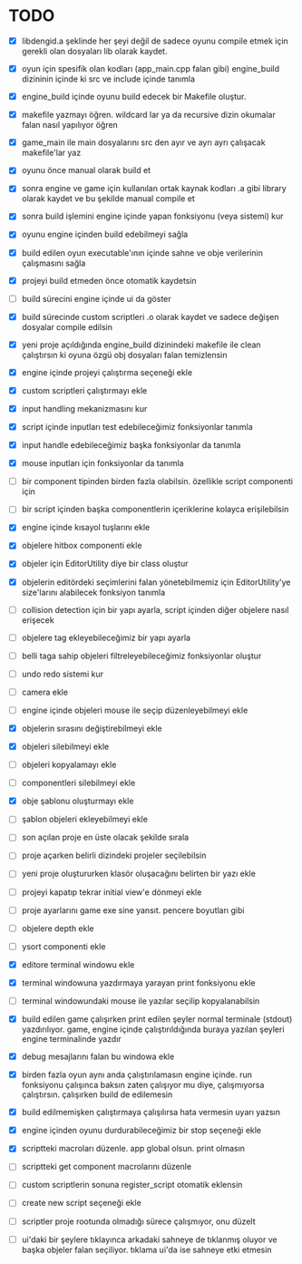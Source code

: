 # TODO

- [x] libdengid.a şeklinde her şeyi değil de sadece oyunu compile etmek için gerekli olan dosyaları lib olarak kaydet.
- [x] oyun için spesifik olan kodları (app_main.cpp falan gibi) engine_build dizininin içinde ki src ve include içinde tanımla
- [x] engine_build içinde oyunu build edecek bir Makefile oluştur.

- [x] makefile yazmayı öğren. wildcard lar ya da recursive dizin okumalar falan nasıl yapılıyor öğren
- [x] game_main ile main dosyalarını src den ayır ve ayrı ayrı çalışacak makefile'lar yaz
- [x] oyunu önce manual olarak build et
- [x] sonra engine ve game için kullanılan ortak kaynak kodları .a gibi library olarak kaydet ve bu şekilde manual compile et
- [x] sonra build işlemini engine içinde yapan fonksiyonu (veya sistemi) kur
- [x] oyunu engine içinden build edebilmeyi sağla
- [x] build edilen oyun executable'ının içinde sahne ve obje verilerinin çalışmasını sağla

- [x] projeyi build etmeden önce otomatik kaydetsin
- [ ] build sürecini engine içinde ui da göster
- [x] build sürecinde custom scriptleri .o olarak kaydet ve sadece değişen dosyalar compile edilsin
- [x] yeni proje açıldığında engine_build dizinindeki makefile ile clean çalıştırsın ki oyuna özgü obj dosyaları falan temizlensin

- [X] engine içinde projeyi çalıştırma seçeneği ekle
- [x] custom scriptleri çalıştırmayı ekle
- [x] input handling mekanizmasını kur
- [x] script içinde inputları test edebileceğimiz fonksiyonlar tanımla
- [x] input handle edebileceğimiz başka fonksiyonlar da tanımla
- [x] mouse inputları için fonksiyonlar da tanımla
- [ ] bir component tipinden birden fazla olabilsin. özellikle script componenti için
- [ ] bir script içinden başka componentlerin içeriklerine kolayca erişilebilsin
- [x] engine içinde kısayol tuşlarını ekle

- [x] objelere hitbox componenti ekle
- [x] objeler için EditorUtility diye bir class oluştur
- [x] objelerin editördeki seçimlerini falan yönetebilmemiz için EditorUtility'ye size'larını alabilecek fonksiyon tanımla

- [ ] collision detection için bir yapı ayarla, script içinden diğer objelere nasıl erişecek
- [ ] objelere tag ekleyebileceğimiz bir yapı ayarla
- [ ] belli taga sahip objeleri filtreleyebileceğimiz fonksiyonlar oluştur

- [ ] undo redo sistemi kur

- [ ] camera ekle
- [ ] engine içinde objeleri mouse ile seçip düzenleyebilmeyi ekle
- [x] objelerin sırasını değiştirebilmeyi ekle
- [x] objeleri silebilmeyi ekle
- [ ] objeleri kopyalamayı ekle
- [ ] componentleri silebilmeyi ekle
- [x] obje şablonu oluşturmayı ekle
- [ ] şablon objeleri ekleyebilmeyi ekle

- [ ] son açılan proje en üste olacak şekilde sırala
- [ ] proje açarken belirli dizindeki projeler seçilebilsin
- [ ] yeni proje oluştururken klasör oluşacağını belirten bir yazı ekle
- [ ] projeyi kapatıp tekrar initial view'e dönmeyi ekle
- [ ] proje ayarlarını game exe sine yansıt. pencere boyutları gibi

- [ ] objelere depth ekle
- [ ] ysort componenti ekle

- [x] editore terminal windowu ekle
- [x] terminal windowuna yazdırmaya yarayan print fonksiyonu ekle
- [ ] terminal windowundaki mouse ile yazılar seçilip kopyalanabilsin
- [x] build edilen game çalışırken print edilen şeyler normal terminale (stdout) yazdırılıyor. game, engine içinde çalıştırıldığında buraya yazılan şeyleri engine terminalinde yazdır
- [x] debug mesajlarını falan bu windowa ekle
- [x] birden fazla oyun aynı anda çalıştırılamasın engine içinde. run fonksiyonu çalışınca baksın zaten çalışıyor mu diye, çalışmıyorsa çalıştırsın. çalışırken build de edilemesin
- [x] build edilmemişken çalıştırmaya çalışılırsa hata vermesin uyarı yazsın
- [x] engine içinden oyunu durdurabileceğimiz bir stop seçeneği ekle

- [x] scriptteki macroları düzenle. app global olsun. print olmasın
- [ ] scriptteki get component macrolarını düzenle

- [ ] custom scriptlerin sonuna register_script otomatik eklensin
- [ ] create new script seçeneği ekle
- [ ] scriptler proje rootunda olmadığı sürece çalışmıyor, onu düzelt

- [ ] ui'daki bir şeylere tıklayınca arkadaki sahneye de tıklanmış oluyor ve başka objeler falan seçiliyor. tıklama ui'da ise sahneye etki etmesin
